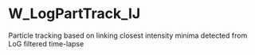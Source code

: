 # W_LogPartTrack_IJ
Particle tracking based on linking closest intensity minima detected from LoG filtered time-lapse
